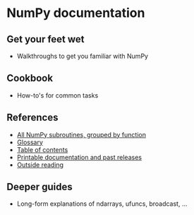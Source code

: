 # NumPy documentation

## Get your feet wet
- Walkthroughs to get you familiar with NumPy

## Cookbook
- How-to's for common tasks

## References
- [All NumPy subroutines, grouped by function](https://numpy.org/doc/stable/reference/routines.html)
- [Glossary](https://numpy.org/doc/stable/glossary.html)
- [Table of contents](https://numpy.org/doc/stable/contents.html)
- [Printable documentation and past releases](https://numpy.org/doc)
- [Outside reading](https://numpy.org/learn/)

## Deeper guides
- Long-form explanations of ndarrays, ufuncs, broadcast, ...
